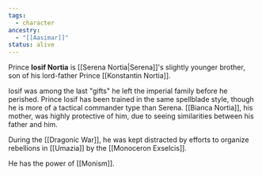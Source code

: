 ```yaml
---
tags:
  - character
ancestry:
  - "[[Aasimar]]"
status: alive
---
```


Prince **Iosif Nortia** is [[Serena Nortia|Serena]]'s slightly younger brother, son of his lord-father Prince [[Konstantin Nortia]]. 

Iosif was among the last "gifts" he left the imperial family before he perished. Prince Iosif has been trained in the same spellblade style, though he is more of a tactical commander type than Serena. [[Bianca Nortia]], his mother, was highly protective of him, due to seeing similarities between his father and him.

During the [[Dragonic War]], he was kept distracted by efforts to organize rebellions in [[Umazia]] by the [[Monoceron Exselcis]].

He has the power of [[Monism]].
